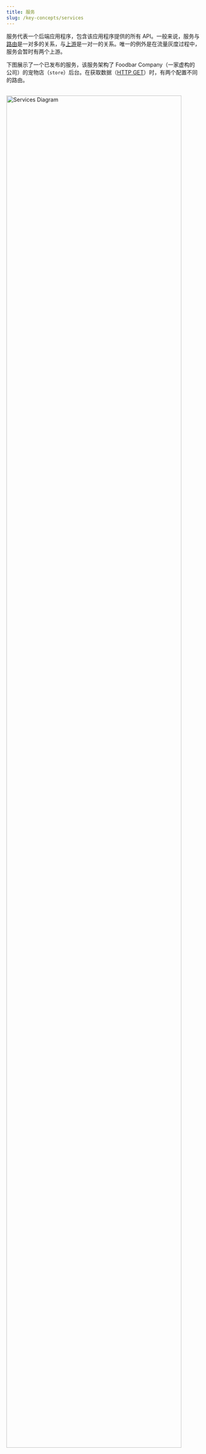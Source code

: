 ```yaml
---
title: 服务
slug: /key-concepts/services
---
```


服务代表一个后端应用程序，包含该应用程序提供的所有 API。一般来说，服务与[路由](routes.md)是一对多的关系，与[上游](upstreams.md)是一对一的关系。唯一的例外是在流量灰度过程中，服务会暂时有两个上游。

下图展示了一个已发布的服务，该服务架构了 Foodbar Company（一家虚构的公司）的宠物店（`store`）后台。在获取数据（[HTTP GET](https://developer.mozilla.org/en-US/docs/Web/HTTP/Methods/GET)）时，有两个配置不同的路由。

<br />
<div style={{textAlign: 'center'}}>
<img src="https://static.apiseven.com/uploads/2023/08/28/tfuuyRoQ_978a5a1ba0be7a427a8506fb42bb404.png" alt="Services Diagram" width=" 95%" />
</div>
<br /><br />

:::info

对于熟悉 Apache APISIX 的人来说，需要注意的是，API7 企业版中的服务对象与 Apache APISIX 中的服务对象是不同的。

:::

## 将插件应用于服务

请注意，`limit-count` 插件只能在服务对象上配置一次，以管理来自两个路径的传入客户端请求。

## 高可用性

为简单起见，上述示例只将流量导向一个上游节点。不过，你可以根据需要添加更多上游节点，以保持运行顺畅并对用户做出响应，同时避免单点故障。你还可以使用服务发现功能动态获取最新的上游节点。

## 服务状态

一个服务可以有多个版本，每个版本有三种状态：模板、已发布和历史。这些状态代表了服务的整个 API 生命周期。每个服务都有自己的版本号体系。如果版本号相同，则说明服务的表现完全相同。

### 模板

模板是初始状态，代表最新的未发布配置草案。模板中的 API 不可访问，也没有特定的版本号。

### 已发布

将模板发布到网关组会创建一个具有唯一版本号的已激活版本。已发布版本中的 API 和网关组绑定，用户可以访问网关组内的 API，但是只能编辑其运行时配置（主机、路径前缀和上游节点）。更新正在运行中的 API 时，必须发布新的服务版本。模板更改不会影响已发布的版本。

### 历史

发布新版本时，以前的版本会转换为历史版本。请注意，一个服务不能同时在网关组中拥有两个已激活版本，但不同的网关组可以同时运行不同的版本。

历史版本为问题追踪提供了对过去配置的可见性，但不可编辑。它们主要用于紧急回滚。

历史版本不包括[运行时配置](#运行时配置)。回滚时会保留当前值。

## 运行时配置

以下配置被归类为运行时配置。这是因为当同一服务版本发布到不同网关组时，它们可能会有不同的值，而且可以在网关组内直接编辑。这些配置并不构成不同的版本。

- 上游节点
- 服务发现
- 服务主机
- 路径前缀

:::info

例如

- 测试环境中的 API URL 是 `https://api7-test.ai/v1/pet`，节点地址是 `127.0.0.1:80`。
- 生产环境中的 API URL 是 `https://api7.ai/petstore/pet`，节点地址是 `192.168.0.1:80`。

:::

